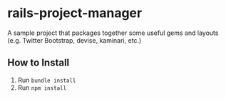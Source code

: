 rails-project-manager
=====================

A sample project that packages together some useful gems and layouts (e.g. Twitter Bootstrap, devise, kaminari, etc.)

## How to Install ##
1. Run `bundle install`
2. Run `npm install`
